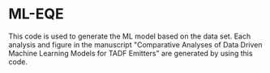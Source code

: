 # ML-EQE
This code is used to generate the ML model based on the data set. 
Each analysis and figure in the manuscript "Comparative Analyses of Data Driven Machine Learning Models for TADF Emitters" are generated by using this code.
